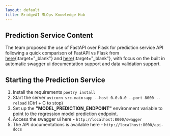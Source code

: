 ```yaml
---
layout: default
title: BridgeAI MLOps Knowledge Hub
---
```


## Prediction Service Content

The team proposed the use of FastAPI over Flask for prediction service API following a quick comparison of FastAPI vs Flask from [here](https://www.netguru.com/blog/python-flask-versus-fastapi){:target="_blank"} and [here](https://www.turing.com/kb/fastapi-vs-flask-a-detailed-comparison){:target="_blank"}, with focus on the built in automatic swagger ui documentation support and data validation support.

## Starting the Prediction Service

1. Install the requirements `poetry install`
2. Start the server `uvicorn src.main:app --host 0.0.0.0 --port 8000 --reload` (Ctrl + C to stop)
3. Set up the **"MODEL_PREDICTION_ENDPOINT"** environment variable to point to the regression model prediction endpoint.
4. Access the swagger ui here - `http://localhost:8000/swagger`
5. The API documentations is available here - `http://localhost:8000/api-docs`